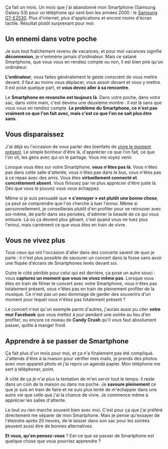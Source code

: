 <!-- 
.. title: Se passer de Smartphone et retrouver une vie
.. slug: se-passer-de-smartphone-et-retrouver-une-vie
.. date: 2013-07-25 17:49:47+02:00
.. tags: Challenge
.. category: 
.. link: 
.. description: 
.. type: text
-->

<p><p>Ça fait un mois. Un mois que j'ai abandonné mon Smartphone (Samsung Galaxy S3) pour un téléphone qui sent bon les années 2000 : le <a href="http://www.amazon.fr/gp/product/B004OYUMCE/ref=as_li_qf_sp_asin_tl?ie=UTF8&amp;camp=1642&amp;creative=6746&amp;creativeASIN=B004OYUMCE&amp;linkCode=as2&amp;tag=vincjous-21">Samsung GT-E2530</a>. Plus d'internet, plus d'applications et encore moins d'écran tactile. Résultat plutôt surprenant pour moi.</p></p>
<!-- TEASER_END -->
<p><h2>Un ennemi dans votre poche</h2></p>

<p><p>Je suis tout fraîchement revenu de vacances, et pour moi vacances signifie <strong>déconnexion</strong>, je n'emmène jamais d'ordinateur. Mais ce satané Smartphone, que vous vous en rendiez compte ou non, il est bien pire qu'un ordinateur.</p></p>

<p><p><strong>L'ordinateur</strong>, vous faites généralement le geste conscient de vous mettre devant. Il faut au moins vous déplacer, vous assoir devant et vous y mettre. Il est posé quelque part, et <strong>vous devez aller à sa rencontre</strong>.</p></p>

<p><p>Le <strong>Smartphone en revanche est toujours là</strong>. Dans votre poche, dans votre sac, dans votre main, c'est devenu une deuxième montre : il est là sans que vous vous en rendiez compte. <strong>Le problème du Smartphone, ce n'est pas vraiment ce que l'on fait avec, mais c'est ce que l'on ne sait plus être sans</strong>.</p></p>

<p><h2>Vous disparaissez</h2></p>

<p><p>J'ai déjà eu l'occasion de vous parler des bienfaits de <a href="/le-pouvoir-du-moment-present/">vivre le moment présent</a>. Le simple bonheur d'être là, d'apprécier ce que l'on fait, ce que l'on vit, les gens avec qui on le partage. Vous me voyez venir.</p></p>

<p><p>Lorsque vous êtes sur votre Smartphone, <strong>vous n'êtes pas là</strong>. Vous n'êtes pas dans cette salle d'attente, vous n'êtes pas dans le bus, vous n'êtes pas à ce repas avec des amis. Vous êtes <strong>virtuellement connecté et concrètement absent</strong>. Vous finissez par ne plus apprécier d'être juste là. Dès que vous le pouvez vous vous échappez.</p></p>

<p><p>Même si je suis persuadé que <strong>« s'ennuyer » est plutôt une bonne chose</strong>, ça peut se comprendre que l'on cherche à tuer l'ennui. Même si personnellement, je conseillerais plutôt d'en profiter pour se retrouver avec soi-même, de partir dans ses pensées, d'admirer la beauté de ce qui vous entoure. Là où ça devient plus gênant, c'est quand vous ne tuez plus l'ennui, mais carrément ce que vous êtes en train de vivre.</p></p>

<p><h2>Vous ne vivez plus</h2></p>

<p><p>Tous ceux qui ont l'occasion d'aller dans des concerts savent de quoi je parle : il n'est plus possible de savourer un concert dans la fosse sans avoir une flopée d'écrans de Smartphones levés devant soi.</p></p>

<p><p>Outre le côté pénible pour celui qui est derrière, ça pose un autre souci : vous <strong>capturez un moment que vous ne vivez même pas</strong>. Lorsque vous êtes en train de filmer le concert avec votre Smartphone, vous n'êtes pas totalement présent, vous n'êtes pas en train de pleinement profiter de la musique. Ce n'est pas un peu dommage de garder des souvenirs d'un moment pour lequel vous n'étiez pas totalement présent ?</p></p>

<p><p>Le concert n'est qu'un exemple parmi d'autres, j'aurais aussi pu citer <strong>votre mur Facebook</strong> que vous mettez à jour pendant une soirée au lieu d'en profiter, ou encore ce niveau de <strong>Candy Crush</strong> qu'il vous faut absolument passer, quitte à manger froid.</p></p>

<p><h2>Apprendre à se passer de Smartphone</h2></p>

<p><p>Ça fait plus d'un mois pour moi, et ça n'a finalement pas été compliqué. J'attends d'être à la maison pour vérifier mes mails, je prends des photos avec mon appareil photo et j'ai repris un agenda papier. Mon téléphone me sert à téléphoner, point.</p></p>

<p><p>À côté de ça je n'ai plus la tentation de m'en servir tout le temps. Il reste dans un coin de la maison ou dans ma poche. Je <strong>savoure pleinement</strong> ce que je suis en train de faire et ne suis plus tenté de m'échapper dans une autre vie que celle que j'ai la chance de vivre. Je commence même à apprécier les salles d'attente.</p></p>

<p><p>Le tout ou rien marche souvent bien avec moi. C'est pour ça que j'ai préféré directement me séparer de mon Smartphone. Mais je pense qu'essayer de l'éteindre après 20 heures, de le laisser dans son sac pour les soirées peuvent aussi être de bonnes alternatives.</p></p>

<p><p><strong>Et vous, qu'en pensez-vous</strong> ? Est-ce que se passer de Smartphone est quelque chose que vous pourriez apprendre ?</p></p>
